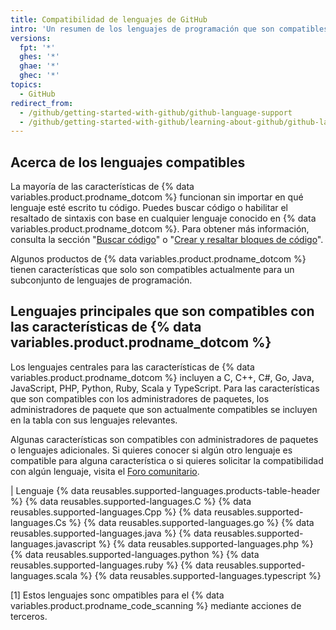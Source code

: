 ```yaml
---
title: Compatibilidad de lenguajes de GitHub
intro: 'Un resumen de los lenguajes de programación que son compatibles con las características de {% data variables.product.prodname_dotcom %}.'
versions:
  fpt: '*'
  ghes: '*'
  ghae: '*'
  ghec: '*'
topics:
  - GitHub
redirect_from:
  - /github/getting-started-with-github/github-language-support
  - /github/getting-started-with-github/learning-about-github/github-language-support
---
```


<!-- If you make changes to this article, also update any feature-level articles to reflect the same changes in language support. -->

## Acerca de los lenguajes compatibles

La mayoría de las características de {% data variables.product.prodname_dotcom %} funcionan sin importar en qué lenguaje esté escrito tu código. Puedes buscar código o habilitar el resaltado de sintaxis con base en cualquier lenguaje conocido en {% data variables.product.prodname_dotcom %}. Para obtener más información, consulta la sección "[Buscar código](/github/searching-for-information-on-github/searching-code#search-by-language)" o "[Crear y resaltar bloques de código](/github/writing-on-github/creating-and-highlighting-code-blocks#syntax-highlighting)".

Algunos productos de {% data variables.product.prodname_dotcom %} tienen características que solo son compatibles actualmente para un subconjunto de lenguajes de programación.

## Lenguajes principales que son compatibles con las características de {% data variables.product.prodname_dotcom %}

Los lenguajes centrales para las características de {% data variables.product.prodname_dotcom %} incluyen a C, C++, C#, Go, Java, JavaScript, PHP, Python, Ruby, Scala y TypeScript. Para las características que son compatibles con los administradores de paquetes, los administradores de paquete que son actualmente compatibles se incluyen en la tabla con sus lenguajes relevantes.

Algunas características son compatibles con administradores de paquetes o lenguajes adicionales. Si quieres conocer si algún otro lenguaje es compatible para alguna característica o si quieres solicitar la compatibilidad con algún lenguaje, visita el [Foro comunitario](https://github.community/).

| Lenguaje {% data reusables.supported-languages.products-table-header %}
{% data reusables.supported-languages.C %}
{% data reusables.supported-languages.Cpp %}
{% data reusables.supported-languages.Cs %}
{% data reusables.supported-languages.go %}
{% data reusables.supported-languages.java %}
{% data reusables.supported-languages.javascript %}
{% data reusables.supported-languages.php %}
{% data reusables.supported-languages.python %}
{% data reusables.supported-languages.ruby %}
{% data reusables.supported-languages.scala %}
{% data reusables.supported-languages.typescript %}

[1] Estos lenguajes sonc ompatibles para el {% data variables.product.prodname_code_scanning %} mediante acciones de terceros.
